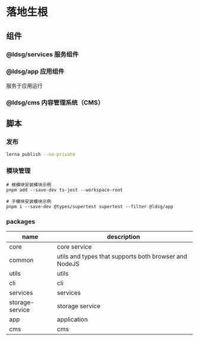 # 落地生根

## 组件

### @ldsg/services 服务组件

### @ldsg/app 应用组件

服务于应用运行

### @ldsg/cms 内容管理系统（CMS）

## 脚本

### 发布

```sh
lerna publish --no-private
```

### 模块管理

```
# 根模块安装模块示例
pnpm add --save-dev ts-jest --workspace-root

# 子模块安装模块示例
pnpm i --save-dev @types/supertest supertest --filter @ldsg/app
```

### packages

| name            | description                                           |
| --------------- | ----------------------------------------------------- |
| core            | core service                                          |
| common          | utils and types that supports both browser and NodeJS |
| utils           | utils                                                 |
| cli             | cli                                                   |
| services        | services                                              |
| storage-service | storage service                                       |
| app             | application                                           |
| cms             | cms                                                   |
